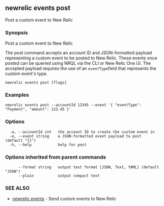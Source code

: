 ## newrelic events post

Post a custom event to New Relic

### Synopsis

Post a custom event to New Relic

The post command accepts an account ID and JSON-formatted payload representing a
custom event to be posted to New Relic. These events once posted can be queried
using NRQL via the CLI or New Relic One UI.
The accepted payload requires the use of an `eventType`field that
represents the custom event's type.


```
newrelic events post [flags]
```

### Examples

```
newrelic events post --accountId 12345 --event '{ "eventType": "Payment", "amount": 123.45 }'
```

### Options

```
  -a, --accountId int   the account ID to create the custom event in
  -e, --event string    a JSON-formatted event payload to post (default "{}")
  -h, --help            help for post
```

### Options inherited from parent commands

```
      --format string   output text format [JSON, Text, YAML] (default "JSON")
      --plain           output compact text
```

### SEE ALSO

* [newrelic events](newrelic_events.md)	 - Send custom events to New Relic

